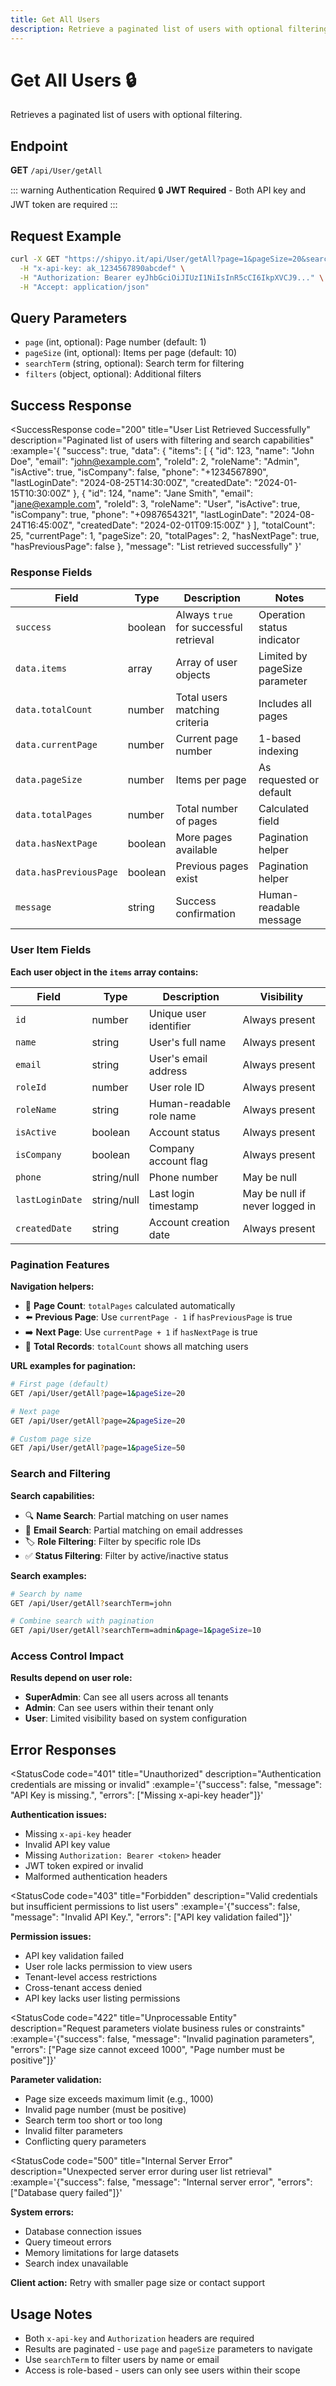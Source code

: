 ```yaml
---
title: Get All Users
description: Retrieve a paginated list of users with optional filtering
---
```


# Get All Users 🔒

Retrieves a paginated list of users with optional filtering.

## Endpoint
**GET** `/api/User/getAll`

<HeaderBadge 
  type="jwt" 
  icon="🔒" 
  label="JWT Required"
  :headers="['x-api-key: <your-api-key>', 'Authorization: Bearer <jwt-token>', 'Accept: application/json']"
/>

::: warning Authentication Required
🔒 **JWT Required** - Both API key and JWT token are required
:::

## Request Example
```bash
curl -X GET "https://shipyo.it/api/User/getAll?page=1&pageSize=20&searchTerm=john" \
  -H "x-api-key: ak_1234567890abcdef" \
  -H "Authorization: Bearer eyJhbGciOiJIUzI1NiIsInR5cCI6IkpXVCJ9..." \
  -H "Accept: application/json"
```

## Query Parameters
- `page` (int, optional): Page number (default: 1)
- `pageSize` (int, optional): Items per page (default: 10)
- `searchTerm` (string, optional): Search term for filtering
- `filters` (object, optional): Additional filters

## Success Response

<SuccessResponse 
  code="200" 
  title="User List Retrieved Successfully"
  description="Paginated list of users with filtering and search capabilities"
  :example='{
    "success": true,
    "data": {
      "items": [
        {
          "id": 123,
          "name": "John Doe",
          "email": "john@example.com",
          "roleId": 2,
          "roleName": "Admin",
          "isActive": true,
          "isCompany": false,
          "phone": "+1234567890",
          "lastLoginDate": "2024-08-25T14:30:00Z",
          "createdDate": "2024-01-15T10:30:00Z"
        },
        {
          "id": 124,
          "name": "Jane Smith",
          "email": "jane@example.com",
          "roleId": 3,
          "roleName": "User",
          "isActive": true,
          "isCompany": true,
          "phone": "+0987654321",
          "lastLoginDate": "2024-08-24T16:45:00Z",
          "createdDate": "2024-02-01T09:15:00Z"
        }
      ],
      "totalCount": 25,
      "currentPage": 1,
      "pageSize": 20,
      "totalPages": 2,
      "hasNextPage": true,
      "hasPreviousPage": false
    },
    "message": "List retrieved successfully"
  }'
>

### Response Fields

<div class="field-table">

| Field | Type | Description | Notes |
|-------|------|-------------|-------|
| `success` | boolean | Always `true` for successful retrieval | Operation status indicator |
| `data.items` | array | Array of user objects | Limited by pageSize parameter |
| `data.totalCount` | number | Total users matching criteria | Includes all pages |
| `data.currentPage` | number | Current page number | 1-based indexing |
| `data.pageSize` | number | Items per page | As requested or default |
| `data.totalPages` | number | Total number of pages | Calculated field |
| `data.hasNextPage` | boolean | More pages available | Pagination helper |
| `data.hasPreviousPage` | boolean | Previous pages exist | Pagination helper |
| `message` | string | Success confirmation | Human-readable message |

</div>

### User Item Fields

**Each user object in the `items` array contains:**

<div class="field-table">

| Field | Type | Description | Visibility |
|-------|------|-------------|------------|
| `id` | number | Unique user identifier | Always present |
| `name` | string | User's full name | Always present |
| `email` | string | User's email address | Always present |
| `roleId` | number | User role ID | Always present |
| `roleName` | string | Human-readable role name | Always present |
| `isActive` | boolean | Account status | Always present |
| `isCompany` | boolean | Company account flag | Always present |
| `phone` | string/null | Phone number | May be null |
| `lastLoginDate` | string/null | Last login timestamp | May be null if never logged in |
| `createdDate` | string | Account creation date | Always present |

</div>

### Pagination Features

**Navigation helpers:**
- 📄 **Page Count**: `totalPages` calculated automatically
- ⬅️ **Previous Page**: Use `currentPage - 1` if `hasPreviousPage` is true
- ➡️ **Next Page**: Use `currentPage + 1` if `hasNextPage` is true
- 🔢 **Total Records**: `totalCount` shows all matching users

**URL examples for pagination:**
```bash
# First page (default)
GET /api/User/getAll?page=1&pageSize=20

# Next page
GET /api/User/getAll?page=2&pageSize=20

# Custom page size
GET /api/User/getAll?page=1&pageSize=50
```

### Search and Filtering

**Search capabilities:**
- 🔍 **Name Search**: Partial matching on user names
- 📧 **Email Search**: Partial matching on email addresses
- 🏷️ **Role Filtering**: Filter by specific role IDs
- ✅ **Status Filtering**: Filter by active/inactive status

**Search examples:**
```bash
# Search by name
GET /api/User/getAll?searchTerm=john

# Combine search with pagination  
GET /api/User/getAll?searchTerm=admin&page=1&pageSize=10
```

### Access Control Impact

**Results depend on user role:**
- **SuperAdmin**: Can see all users across all tenants
- **Admin**: Can see users within their tenant only
- **User**: Limited visibility based on system configuration

</SuccessResponse>

## Error Responses

<StatusCode 
  code="401" 
  title="Unauthorized"
  description="Authentication credentials are missing or invalid"
  :example='{"success": false, "message": "API Key is missing.", "errors": ["Missing x-api-key header"]}'
>

**Authentication issues:**
- Missing `x-api-key` header
- Invalid API key value
- Missing `Authorization: Bearer <token>` header
- JWT token expired or invalid
- Malformed authentication headers

</StatusCode>

<StatusCode 
  code="403" 
  title="Forbidden"
  description="Valid credentials but insufficient permissions to list users"
  :example='{"success": false, "message": "Invalid API Key.", "errors": ["API key validation failed"]}'
>

**Permission issues:**
- API key validation failed
- User role lacks permission to view users
- Tenant-level access restrictions
- Cross-tenant access denied
- API key lacks user listing permissions

</StatusCode>

<StatusCode 
  code="422" 
  title="Unprocessable Entity"
  description="Request parameters violate business rules or constraints"
  :example='{"success": false, "message": "Invalid pagination parameters", "errors": ["Page size cannot exceed 1000", "Page number must be positive"]}'
>

**Parameter validation:**
- Page size exceeds maximum limit (e.g., 1000)
- Invalid page number (must be positive)
- Search term too short or too long
- Invalid filter parameters
- Conflicting query parameters

</StatusCode>

<StatusCode 
  code="500" 
  title="Internal Server Error"
  description="Unexpected server error during user list retrieval"
  :example='{"success": false, "message": "Internal server error", "errors": ["Database query failed"]}'
>

**System errors:**
- Database connection issues
- Query timeout errors
- Memory limitations for large datasets
- Search index unavailable

**Client action:** Retry with smaller page size or contact support

</StatusCode>

## Usage Notes

- Both `x-api-key` and `Authorization` headers are required
- Results are paginated - use `page` and `pageSize` parameters to navigate
- Use `searchTerm` to filter users by name or email
- Access is role-based - users can only see users within their scope
